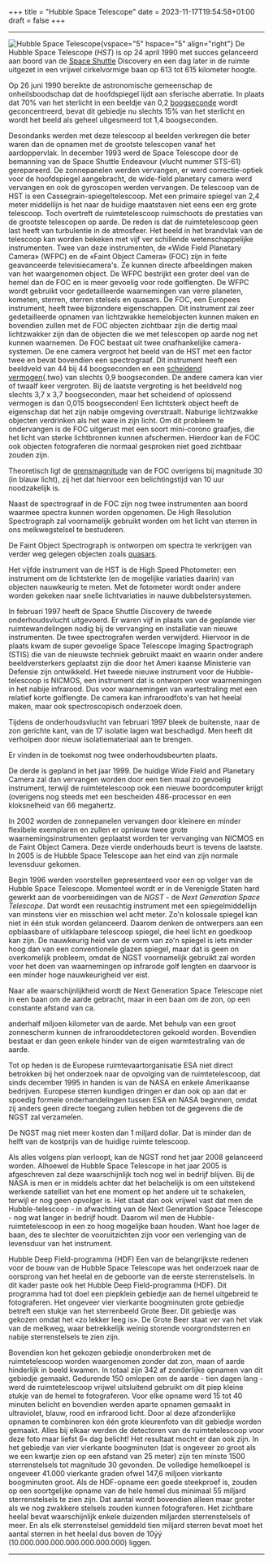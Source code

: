 +++
title = "Hubble Space Telescope"
date = 2023-11-17T19:54:58+01:00
draft = false
+++

---
![Hubble Space
Telescope](plaatjes/hubble_space_telescope.jpg){vspace="5" hspace="5"
align="right"} De Hubble Space Telescope (*HST*) is op 24 april 1990 met
succes gelanceerd aan boord van de [Space Shuttle](/encyclopedie/spaceshu)
Discovery en een dag later in de ruimte uitgezet in een vrijwel
cirkelvormige baan op 613 tot 615 kilometer hoogte.

Op 26 juni 1990 bereikte de astronomische gemeenschap de
onheilsboodschap dat de hoofdspiegel lijdt aan sferische aberratie. In plaats dat 70% van het sterlicht in
een beeldje van 0,2 [boogseconde](/encyclopedie/hoeken) wordt
geconcentreerd, bevat dit gebiedje nu slechts 15% van het sterlicht en
wordt het beeld als geheel uitgesmeerd tot 1,4 boogseconden.

Desondanks werden met deze telescoop al beelden verkregen die beter
waren dan de opnamen met de grootste telescopen vanaf het aardoppervlak.
In december 1993 werd de Space Telescope door de bemanning van de Space
Shuttle Endeavour (vlucht nummer STS-61) gerepareerd. De zonnepanelen
werden vervangen, er werd correctie-optiek voor de hoofdspiegel
aangebracht, de wide-field planetary camera werd vervangen en ook de
gyroscopen werden vervangen. De telescoop van de HST is een
Cassegrain-spiegeltelescoop. Met een primaire spiegel van 2,4 meter
middellijn is het naar de huidige maatstaven niet eens een erg grote
telescoop. Toch overtreft de ruimtetelescoop ruimschoots de prestaties
van de grootste telescopen op aarde. De reden is dat de ruimtetelescoop
geen last heeft van turbulentie in de atmosfeer. Het beeld in het
brandvlak van de telescoop kan worden bekeken met vijf ver schillende
wetenschappelijke instrumenten. Twee van deze instrumenten, de «Wide
Field Planetary Camera» (WFPC) en de «Faint Object Camera» (FOC) zijn in
feite geavanceerde televisiecamera's. Ze kunnen directe afbeeldingen
maken van het waargenomen object. De WFPC bestrijkt een groter deel van
de hemel dan de FOC en is meer gevoelig voor rode golflengten. De WFPC
wordt gebruikt voor gedetailleerde waarnemingen van verre planeten,
kometen, sterren, sterren stelsels en quasars. De FOC, een Europees
instrument, heeft twee bijzondere eigenschappen. Dit instrument zal zeer
gedetailleerde opnamen van lichtzwakke hemelobjecten kunnen maken en
bovendien zullen met de FOC objecten zichtbaar zijn die dertig maal
lichtzwakker zijn dan de objecten die we met telescopen op aarde nog net
kunnen waarnemen. De FOC bestaat uit twee onafhankelijke
camera-systemen. De ene camera vergroot het beeld van de HST met een
factor twee en bevat bovendien een spectrograaf. Dit instrument heeft
een beeldveld van 44 bij 44 boogseconden en een [scheidend\
vermogen](scheiden.html){.two} van slechts 0,9 boogseconden. De andere
camera kan vier of twaalf keer vergroten. Bij de laatste vergroting is
het beeldveld nog slechts 3,7 x 3,7 boogseconden, maar het scheidend of
oplossend vermogen is dan 0,015 boogseconden! Een lichtsterk object
heeft de eigenschap dat het zijn nabije omgeving overstraalt. Naburige
lichtzwakke objecten verdrinken als het ware in zijn licht. Om dit
probleem te ondervangen is de FOC uitgerust met een soort mini-corono
graafjes, die het licht van sterke lichtbronnen kunnen afschermen.
Hierdoor kan de FOC ook objecten fotograferen die normaal gesproken niet
goed zichtbaar zouden zijn.

Theoretisch ligt de [grensmagnitude](/encyclopedie/telescopen) van de FOC
overigens bij magnitude 30 (in blauw licht), zij het dat hiervoor een
belichtingstijd van 10 uur noodzakelijk is.

Naast de spectrograaf in de FOC zijn nog twee instrumenten aan boord
waarmee spectra kunnen worden opgenomen. De High Resolution Spectrograph
zal voornamelijk gebruikt worden om het licht van sterren in ons
melkwegstelsel te bestuderen.

De Faint Object Spectrograph is ontworpen om spectra te verkrijgen van
verder weg gelegen objecten zoals [quasars](/encyclopedie/quasar).

Het vijfde instrument van de HST is de High Speed Photometer: een
instrument om de lichtsterkte (en de mogelijke variaties daarin) van
objecten nauwkeurig te meten. Met de fotometer wordt onder andere worden
gekeken naar snelle lichtvariaties in nauwe dubbelstersystemen.

In februari 1997 heeft de Space Shuttle Discovery de tweede
onderhoudsvlucht uitgevoerd. Er waren vijf in plaats van de geplande
vier ruimtewandelingen nodig bij de vervanging en installatie van nieuwe
instrumenten. De twee spectrografen werden verwijderd. Hiervoor in de
plaats kwam de super gevoelige Space Telescope Imaging Spactrograph
(STIS) die van de nieuwste techniek gebruikt maakt en waarin onder
andere beeldversterkers geplaatst zijn die door het Ameri kaanse
Ministerie van Defensie zijn ontwikkeld. Het tweede nieuwe instrument
voor de Hubble-telescoop is NICMOS, een instrument dat is ontworpen voor
waarnemingen in het nabije infrarood. Dus voor waarnemingen van
wartestraling met een relatief korte golflengte. De camera kan
infraroodfoto\'s van het heelal maken, maar ook spectroscopisch
onderzoek doen.

Tijdens de onderhoudsvlucht van februari 1997 bleek de buitenste, naar
de zon gerichte kant, van de 17 isolatie lagen wat beschadigd. Men heeft
dit verholpen door nieuw isolatiemateriaal aan te brengen.

Er vinden in de toekomst nog twee onderhoudsbeurten plaats.

De derde is gepland in het jaar 1999. De huidige Wide Field and
Planetary Camera zal dan vervangen worden door een tien maal zo gevoelig
instrument, terwijl de ruimtetelescoop ook een nieuwe boordcomputer
krijgt (overigens nog steeds met een bescheiden 486-processor en een
kloksnelheid van 66 megahertz.

In 2002 worden de zonnepanelen vervangen door kleinere en minder
flexibele exemplaren en zullen er opnieuw twee grote
waarnemingsinstrumenten geplaatst worden ter vervanging van NICMOS en de
Faint Object Camera. Deze vierde onderhouds beurt is tevens de laatste.
In 2005 is de Hubble Space Telescope aan het eind van zijn normale
levensduur gekomen.

Begin 1996 werden voorstellen gepresenteerd voor een op volger van de
Hubble Space Telescope. Momenteel wordt er in de Verenigde Staten hard
gewerkt aan de voorbereidingen van de *NGST* - de *Next Generation Space
Telescope*. Dat wordt een reusachtig instrument met een
spiegelmiddellijn van minstens vier en misschien wel acht meter. Zo\'n
kolossale spiegel kan niet in één stuk worden gelanceerd. Daarom denken
de ontwerpers aan een opblaasbare of uitklapbare telescoop spiegel, die
heel licht en goedkoop kan zijn. De nauwkeurig heid van de vorm van
zo\'n spiegel is iets minder hoog dan van een conventionele glazen
spiegel, maar dat is geen on overkomelijk probleem, omdat de NGST
voornamelijk gebruikt zal worden voor het doen van waarnemingen op
infrarode golf lengten en daarvoor is een minder hoge nauwkeurigheid ver
eist.

Naar alle waarschijnlijkheid wordt de Next Generation Space Telescope
niet in een baan om de aarde gebracht, maar in een baan om de zon, op
een constante afstand van ca.

anderhalf miljoen kilometer van de aarde. Met behulp van een groot
zonnescherm kunnen de infrarooddetectoren gekoeld worden. Bovendien
bestaat er dan geen enkele hinder van de eigen warmtestraling van de
aarde.

Tot op heden is de Europese ruimtevaartorganisatie ESA niet direct
betrokken bij het onderzoek naar de opvolging van de ruimtetelescoop,
dat sinds december 1995 in handen is van de NASA en enkele Amerikaanse
bedrijven. Europese sterren kundigen dringen er dan ook op aan dat er
spoedig formele onderhandelingen tussen ESA en NASA beginnen, omdat zij
anders geen directe toegang zullen hebben tot de gegevens die de NGST
zal verzamelen.

De NGST mag niet meer kosten dan 1 miljard dollar. Dat is minder dan de
helft van de kostprijs van de huidige ruimte telescoop.

Als alles volgens plan verloopt, kan de NGST rond het jaar 2008
gelanceerd worden. Alhoewel de Hubble Space Telescope in het jaar 2005
is afgeschreven zal deze waarschijnlijk toch nog wel in bedrijf blijven.
Bij de NASA is men er in middels achter dat het belachelijk is om een
uitstekend werkende satelliet van het ene moment op het andere uit te
schakelen, terwijl er nog geen opvolger is. Het staat dan ook vrijwel
vast dat men de Hubble-telescoop - in afwachting van de Next Generation
Space Telescope - nog wat langer in bedrijf houdt. Daarom wil men de
Hubble-ruimtetelescoop in een zo hoog mogelijke baan houden. Want hoe
lager de baan, des te slechter de vooruitzichten zijn voor een
verlenging van de levensduur van het instrument.

Hubble Deep Field-programma (HDF) Een van de belangrijkste redenen voor
de bouw van de Hubble Space Telescope was het onderzoek naar de
oorsprong van het heelal en de geboorte van de eerste sterrenstelsels.
In dit kader paste ook het Hubble Deep Field-programma (HDF). Dit
programma had tot doel een piepklein gebiedje aan de hemel uitgebreid te
fotograferen. Het ongeveer vier vierkante boogminuten grote gebiedje
betreft een stukje van het sterrenbeeld Grote Beer. Dit gebiedje was
gekozen omdat het «zo lekker leeg is». De Grote Beer staat ver van het
vlak van de melkweg, waar betrekkelijk weinig storende voorgrondsterren
en nabije sterrenstelsels te zien zijn.

Bovendien kon het gekozen gebiedje ononderbroken met de ruimtetelescoop
worden waargenomen zonder dat zon, maan of aarde hinderlijk in beeld
kwamen. In totaal zijn 342 af zonderlijke opnamen van dit gebiedje
gemaakt. Gedurende 150 omlopen om de aarde - tien dagen lang - werd de
ruimtetelescoop vrijwel uitsluitend gebruikt om dit piep kleine stukje
van de hemel te fotograferen. Voor elke opname werd 15 tot 40 minuten
belicht en bovendien werden aparte opnamen gemaakt in ultraviolet,
blauw, rood en infrarood licht. Door al deze afzonderlijke opnamen te
combineren kon één grote kleurenfoto van dit gebiedje worden gemaakt.
Alles bij elkaar werden de detectoren van de ruimtetelescoop voor deze
foto maar liefst 6« dag belicht! Het resultaat mocht er dan ook zijn. In
het gebiedje van vier vierkante boogminuten (dat is ongeveer zo groot
als we een kwartje zien op een afstand van 25 meter) zijn ten minste
1500 sterrenstelsels tot magnitude 30 gevonden. De volledige hemelkoepel
is ongeveer 41.000 vierkante graden ofwel 147,6 miljoen vierkante
boogminuten groot. Als de HDF-opname een goede steekproef is, zouden op
een soortgelijke opname van de hele hemel dus minimaal 55 miljard
sterrenstelsels te zien zijn. Dat aantal wordt bovendien alleen maar
groter als we nog zwakkere stelsels zouden kunnen fotograferen. Het
zichtbare heelal bevat waarschijnlijk enkele duizenden miljarden
sterrenstelsels of meer. En als elk sterrenstelsel gemiddeld tien
miljard sterren bevat moet het aantal sterren in het heelal dus boven de
10ýý (10.000.000.000.000.000.000.000) liggen.

---
